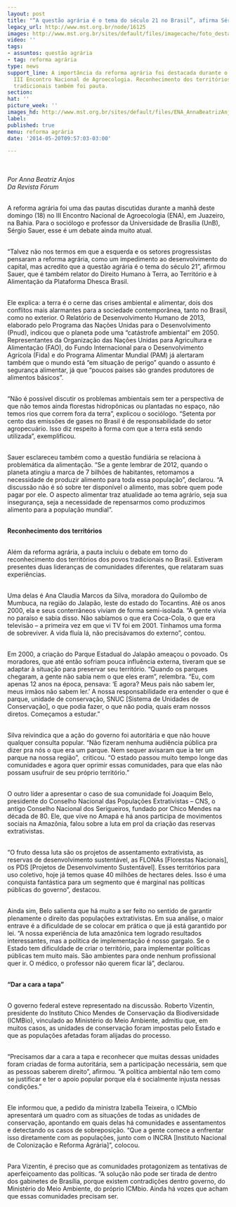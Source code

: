 ```yaml
---
layout: post
title: "“A questão agrária é o tema do século 21 no Brasil”, afirma Sérgio Sauer"
legacy_url: http://www.mst.org.br/node/16125
images: http://www.mst.org.br/sites/default/files/imagecache/foto_destaque/ENA_AnnaBeatrizAnjos.gif
video: ''
tags:
- assuntos: questão agrária
- tag: reforma agrária
type: news
support_line: A importância da reforma agrária foi destacada durante o terceiro dia
  III Encontro Nacional de Agroecologia. Reconhecimento dos territórios das comunidades
  tradicionais também foi pauta.
section: 
hat: ''
picture_week: ''
images_hd: http://www.mst.org.br/sites/default/files/ENA_AnnaBeatrizAnjos.gif
label: 
published: true
menu: reforma agrária
date: '2014-05-20T09:57:03-03:00'

---
```

<p><img style="margin: 10px;" src="http://www.mst.org.br/sites/default/files/ENA_AnnaBeatrizAnjos.gif" alt=""></p><p><em>Por Anna Beatriz Anjos<br>Da Revista Fórum</em></p><p><br>A reforma agrária foi uma das pautas discutidas durante a manhã deste domingo (18) no III Encontro Nacional de Agroecologia (ENA), em Juazeiro, na Bahia. Para o sociólogo e professor da Universidade de Brasília (UnB), Sérgio Sauer, esse é um debate ainda muito atual.</p><p><br>“Talvez não nos termos em que a esquerda e os setores progressistas pensaram a reforma agrária, como um impedimento ao desenvolvimento do capital, mas acredito que a questão agrária é o tema do século 21”, afirmou Sauer, que é também relator do Direito Humano à Terra, ao Território e à Alimentação da Plataforma Dhesca Brasil.</p><p><br>Ele explica: a terra é o cerne das crises ambiental e alimentar, dois dos conflitos mais alarmantes para a sociedade contemporânea, tanto no Brasil, como no exterior. O Relatório de Desenvolvimento Humano de 2013, elaborado pelo Programa das Nações Unidas para o Desenvolvimento (Pnud), indicou que o planeta pode uma “catástrofe ambiental” em 2050. Representantes da Organização das Nações Unidas para Agricultura e Alimentação (FAO), do Fundo Internacional para o Desenvolvimento Agrícola (Fida) e do Programa Alimentar Mundial (PAM) já alertaram também que o mundo está “em situação de perigo” quando o assunto é segurança alimentar, já que “poucos países são grandes produtores de alimentos básicos”.</p><p><br>“Não é possível discutir os problemas ambientais sem ter a perspectiva de que não temos ainda florestas hidropônicas ou plantadas no espaço, não temos rios que correm fora da terra”, explicou o sociólogo. “Setenta por cento das emissões de gases no Brasil é de responsabilidade do setor agropecuário. Isso diz respeito à forma com que a terra está sendo utilizada”, exemplificou.</p><p><br>Sauer esclareceu também como a questão fundiária se relaciona à problemática da alimentação. “Se a gente lembrar de 2012, quando o planeta atingiu a marca de 7 bilhões de habitantes, retomamos a necessidade de produzir alimento para toda essa população”, declarou. “A discussão não é só sobre ter disponível o alimento, mas sobre quem pode pagar por ele. O aspecto alimentar traz atualidade ao tema agrário, seja sua insegurança, seja a necessidade de repensarmos como produzimos alimento para a população mundial”.</p><p><strong><br>Reconhecimento dos territórios</strong></p><p><br>Além da reforma agrária, a pauta incluiu o debate em torno do reconhecimento dos territórios dos povos tradicionais no Brasil. Estiveram presentes duas lideranças de comunidades diferentes, que relataram suas experiências.</p><p><br>Uma delas é Ana Claudia Marcos da Silva, moradora do Quilombo de Mumbuca, na região do Jalapão, leste do estado do Tocantins. Até os anos 2000, ela e seus conterrâneos viviam de forma semi-isolada. “A gente vivia no paraíso e sabia disso. Não sabíamos o que era Coca-Cola, o que era televisão – a primeira vez em que vi TV foi em 2001. Tínhamos uma forma de sobreviver. A vida fluía lá, não precisávamos do externo”, contou.</p><p><br>Em 2000, a criação do Parque Estadual do Jalapão ameaçou o povoado. Os moradores, que até então sofriam pouca influência externa, tiveram que se adaptar à situação para preservar seu território. “Quando os parques chegaram, a gente não sabia nem o que eles eram”, relembra. “Eu, com apenas 12 anos na época, pensava: ‘E agora? Meus pais não sabem ler, meus irmãos não sabem ler.’ A nossa responsabilidade era entender o que é parque, unidade de conservação, SNUC [Sistema de Unidades de Conservação], o que podia fazer, o que não podia, quais eram nossos diretos. Começamos a estudar.”</p><p><br>Silva reivindica que a ação do governo foi autoritária e que não houve qualquer consulta popular. “Não fizeram nenhuma audiência pública pra dizer pra nós o que era um parque. Nem sequer avisaram que ia ter um parque na nossa região”, &nbsp;criticou. “O estado passou muito tempo longe das comunidades e agora quer oprimir essas comunidades, para que elas não possam usufruir de seu próprio território.”</p><p><br>O outro líder a apresentar o caso de sua comunidade foi Joaquim Belo, presidente do Conselho Nacional das Populações Extrativistas – CNS, o antigo Conselho Nacional dos Serigueiros, fundado por Chico Mendes na década de 80. Ele, que vive no Amapá e há anos participa de movimentos sociais na Amazônia, falou sobre a luta em prol da criação das reservas extrativistas.</p><p><br>“O fruto dessa luta são os projetos de assentamento extrativista, as reservas de desenvolvimento sustentável, as FLONAs [Florestas Nacionais], os PDS [Projetos de Desenvolvimento Sustentável]. Esses territórios para uso coletivo, hoje já temos quase 40 milhões de hectares deles. Isso é uma conquista fantástica para um segmento que é marginal nas políticas públicas do governo”, destacou.</p><p><br>Ainda sim, Belo salienta que há muito a ser feito no sentido de garantir plenamente o direito das populações extrativistas. Em sua análise, o maior entrave é a dificuldade de se colocar em prática o que já está garantido por lei. “A nossa experiência de luta amazônica tem logrado resultados interessantes, mas a política de implementação é nosso gargalo. Se o Estado tem dificuldade de criar o território, para implementar políticas públicas tem muito mais. São ambientes para onde nenhum profissional quer ir. O médico, o professor não querem ficar lá”, declarou.</p><p><br><strong>“Dar a cara a tapa”</strong></p><p><br>O governo federal esteve representado na discussão. Roberto Vizentin, presidente do Instituto Chico Mendes de Conservação da Biodiversidade (ICMBio), vinculado ao Ministério do Meio Ambiente, admitiu que, em muitos casos, as unidades de conservação foram impostas pelo Estado e que as populações afetadas foram alijadas do processo.</p><p><br>“Precisamos dar a cara a tapa e reconhecer que muitas dessas unidades foram criadas de forma autoritária, sem a participação necessária, sem que as pessoas saberem direito”, afirmou. “A política ambiental não tem como se justificar e ter o apoio popular porque ela é socialmente injusta nessas condições.”</p><p><br>Ele informou que, a pedido da ministra Izabella Teixeira, o ICMbio apresentará um quadro com as situações de todas as unidades de conservação, apontando em quais delas há comunidades e assentamentos e detectando os casos de sobreposição. “Que a gente comece a enfrentar isso diretamente com as populações, junto com o INCRA [Instituto Nacional de Colonização e Reforma Agrária]”, colocou.</p><p><br>Para Vizentin, é preciso que as comunidades protagonizem as tentativas de aperfeiçoamento das políticas. “A solução não pode ser tirada de dentro dos gabinetes de Brasília, porque existem contradições dentro governo, do Ministério do Meio Ambiente, do próprio ICMbio. Ainda há vozes que acham que essas comunidades precisam ser.</p>
